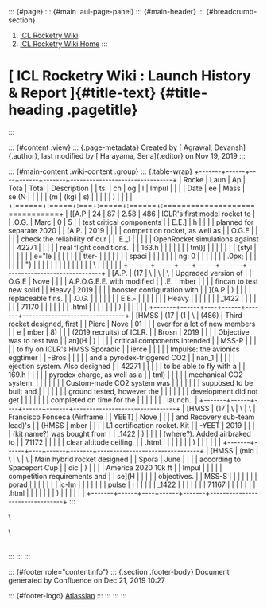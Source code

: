 ::: {#page}
::: {#main .aui-page-panel}
::: {#main-header}
::: {#breadcrumb-section}
1.  [ICL Rocketry Wiki](index.html)
2.  [ICL Rocketry Wiki Home](ICL-Rocketry-Wiki-Home_142270843.html)
:::

[ ICL Rocketry Wiki : Launch History & Report ]{#title-text} {#title-heading .pagetitle}
============================================================
:::

::: {#content .view}
::: {.page-metadata}
Created by [ Agrawal, Devansh]{.author}, last modified by [ Harayama,
Sena]{.editor} on Nov 19, 2019
:::

::: {#main-content .wiki-content .group}
::: {.table-wrap}
+-------+------+----+------+-------+--------------------------------+
| Rocke | Laun | Ap | Tota | Total | Description                    |
| ts    | ch   | og | l    | Impul |                                |
|       | Date | ee | Mass | se (N |                                |
|       |      | (m | (kg) | s)    |                                |
|       |      | )  |      |       |                                |
+:======+:=====+:===+:=====+:======+:===============================+
| [[A.P | 24   | 87 | 2.58 | 486   | ICLR\'s first model rocket to  |
| .O.G. | Marc | 0  | 5    |       | test critical components       |
| E.E.] | h    |    |      |       | planned for separate 2020      |
| (A.P. | 2019 |    |      |       | competition rocket, as well as |
| O.G.E |      |    |      |       | check the reliability of our   |
| .E._1 |      |    |      |       | OpenRocket simulations against |
| 42271 |      |    |      |       | real flight conditions.        |
| 163.h |      |    |      |       |                                |
| tml)] |      |    |      |       |                                |
| {styl |      |    |      |       |                                |
| e="le |      |    |      |       |                                |
| tter- |      |    |      |       |                                |
| spaci |      |    |      |       |                                |
| ng: 0 |      |    |      |       |                                |
| .0px; |      |    |      |       |                                |
| "}    |      |    |      |       |                                |
|       |      |    |      |       |                                |
| \     |      |    |      |       |                                |
+-------+------+----+------+-------+--------------------------------+
| [A.P. | (17  | \  | \    | \     | Upgraded version of            |
| O.G.E | Nove |    |      |       | A.P.O.G.E.E. with modified     |
| .E.   | mber |    |      |       | fincan to test new solid       |
| Heavy | 2019 |    |      |       | booster configuration with     |
| ](A.P | )    |    |      |       | replaceable fins.              |
| .O.G. |      |    |      |       |                                |
| E.E.- |      |    |      |       |                                |
| Heavy |      |    |      |       |                                |
| _1422 |      |    |      |       |                                |
| 71170 |      |    |      |       |                                |
| .html |      |    |      |       |                                |
| )     |      |    |      |       |                                |
+-------+------+----+------+-------+--------------------------------+
| [HMSS | (17  | (1 | \    | (486) | Third rocket designed, first   |
| Pierc | Nove | 01 |      |       | ever for a lot of new members  |
| e     | mber | 8) |      |       | (2019 recruits) of ICLR.       |
| Brosn | 2019 |    |      |       | Objective was to test two      |
| an](H | )    |    |      |       | critical components intended   |
| MSS-P |      |    |      |       | to fly on ICLR's HMSS Sporadic |
| ierce |      |    |      |       | Impulse: the avionics eggtimer |
| -Bros |      |    |      |       | and a pyrodex-triggered CO2    |
| nan_1 |      |    |      |       | ejection system. Also designed |
| 42271 |      |    |      |       | to be able to fly with a       |
| 169.h |      |    |      |       | pyrodex charge, as well as a   |
| tml)  |      |    |      |       | mechanical CO2 system.         |
|       |      |    |      |       | Custom-made CO2 system was     |
|       |      |    |      |       | supposed to be built and       |
|       |      |    |      |       | ground tested, however the     |
|       |      |    |      |       | development did not get        |
|       |      |    |      |       | completed on time for the      |
|       |      |    |      |       | launch.                        |
+-------+------+----+------+-------+--------------------------------+
| [HMSS | (17  | \  | \    | \     | Francisco Fonseca (Airframe    |
| YEET] | Nove |    |      |       | and Recovery sub-team lead)\'s |
| (HMSS | mber |    |      |       | L1 certification rocket. Kit   |
| -YEET | 2019 |    |      |       | (kit name?) was bought from    |
| _1422 | )    |    |      |       | (where?). Added airbraked to   |
| 71172 |      |    |      |       | clear altitude ceiling.        |
| .html |      |    |      |       |                                |
| )     |      |    |      |       |                                |
+-------+------+----+------+-------+--------------------------------+
| [HMSS | (mid | \  | \    | \     | Main hybrid rocket designed    |
| Spora | June |    |      |       | according to Spaceport Cup     |
| dic   | )    |    |      |       | America 2020 10k ft            |
| Impul |      |    |      |       | competition requirements and   |
| se](H |      |    |      |       | objectives.                    |
| MSS-S |      |    |      |       |                                |
| porad |      |    |      |       |                                |
| ic-Im |      |    |      |       |                                |
| pulse |      |    |      |       |                                |
| _1422 |      |    |      |       |                                |
| 71167 |      |    |      |       |                                |
| .html |      |    |      |       |                                |
| )     |      |    |      |       |                                |
+-------+------+----+------+-------+--------------------------------+
:::

\

\

\
:::
:::
:::

::: {#footer role="contentinfo"}
::: {.section .footer-body}
Document generated by Confluence on Dec 21, 2019 10:27

::: {#footer-logo}
[Atlassian](http://www.atlassian.com/)
:::
:::
:::
:::
